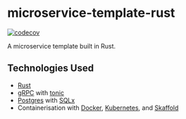 # microservice-template-rust

[![codecov](https://codecov.io/github/mashafrancis/microservice-template-rust/branch/main/graph/badge.svg?token=8gAxsvhvEp)](https://codecov.io/github/mashafrancis/microservice-template-rust)

A microservice template built in Rust.

## Technologies Used

*  [Rust](https://rust-lang.org)
*  [gRPC](https://grpc.io/) with [tonic](https://github.com/hyperium/tonic)
*  [Postgres](https://www.postgresql.org/) with [SQLx](https://github.com/launchbadge/sqlx)
*  Containerisation with [Docker](https://www.docker.com/), [Kubernetes](https://kubernetes.io/), and [Skaffold](https://github.com/GoogleContainerTools/skaffold)